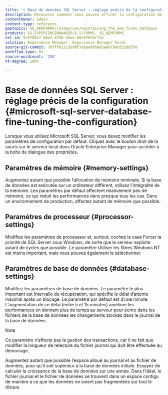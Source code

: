 ```yaml
---
title: '« Base de données SQL Server : réglage précis de la configuration »'
description: Découvrez comment vous pouvez affiner la configuration de votre base de données Microsoft SQL Server.
contentOwner: admin
content-type: reference
geptopics: SG_AEMFORMS/categories/maintaining_the_aem_forms_database
products: SG_EXPERIENCEMANAGER/6.5/FORMS, SG_AEMFORMS
exl-id: 9c570827-86e2-47d5-b8ae-66c0767bff2e
solution: Experience Manager, Experience Manager Forms
source-git-commit: 76fffb11c56dbf7ebee9f6805ae0799cd32985fe
workflow-type: ht
source-wordcount: '295'
ht-degree: 100%

---
```


# Base de données SQL Server : réglage précis de la configuration {#microsoft-sql-server-database-fine-tuning-the-configuration}

Lorsque vous utilisez Microsoft SQL Server, vous devez modifier les paramètres de configuration par défaut. Cliquez avec le bouton droit de la souris sur le serveur local dans Oracle Enterprise Manager pour accéder à la boîte de dialogue des propriétés.

## Paramètres de mémoire {#memory-settings}

Augmentez autant que possible l’allocation de mémoire minimale. Si la base de données est exécutée sur un ordinateur différent, utilisez l’intégralité de la mémoire. Les paramètres par défaut affectent relativement peu de mémoire, ce qui réduit les performances dans presque tous les cas. Dans un environnement de production, affectez autant de mémoire que possible.

## Paramètres de processeur {#processor-settings}

Modifiez les paramètres de processeur et, surtout, cochez la case Forcer la priorité de SQL Server sous Windows, de sorte que le serveur exploite autant de cycles que possible. Le paramètre Utiliser les fibres Windows NT est moins important, mais vous pouvez également le sélectionner.

## Paramètres de base de données {#database-settings}

Modifiez les paramètres de base de données. Le paramètre le plus important est Intervalle de récupération, qui spécifie le délai d’attente maximal après un blocage. Le paramètre par défaut est d’une minute. L’augmentation de ce délai (entre 5 et 15 minutes) améliore les performances en donnant plus de temps au serveur pour écrire dans les fichiers de la base de données les changements stockés dans le journal de la base de données.

>[!NOTE]
>
>Ce paramètre n’affecte pas la gestion des transactions, car il ne fait que modifier la longueur de relecture du fichier journal qui doit être effectuée au démarrage.

Augmentez autant que possible l’espace alloué au journal et au fichier de données, pour qu’il soit supérieur à la base de données initiale. Essayez de calculer la croissance de la base de données sur une année. Dans l’idéal, le fichier journal et le fichier de données se trouvent dans un espace contigu de manière à ce que les données ne soient pas fragmentées sur tout le disque.
